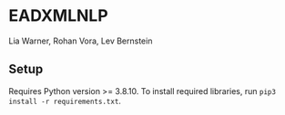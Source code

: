 # EADXMLNLP

Lia Warner, Rohan Vora, Lev Bernstein

## Setup

Requires Python version >= 3.8.10. To install required libraries, run
`pip3 install -r requirements.txt`.